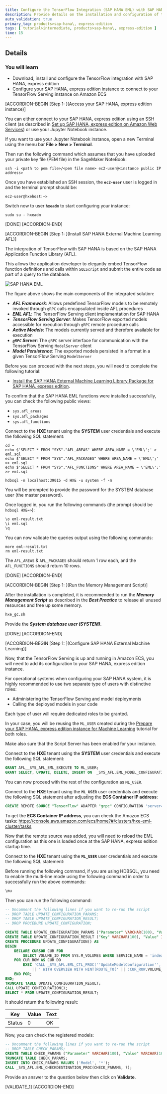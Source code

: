 ```yaml
---
title: Configure the TensorFlow Integration (SAP HANA EML) with SAP HANA, express edition
description: Provide details on the installation and configuration of the SAP HANA External Machine Learning Library with SAP HANA, express edition.
auto_validation: true
primary_tag: products>sap-hana\, express-edition
tags: [ tutorial>intermediate, products>sap-hana\, express-edition ]
time: 15
---
```


## Details
### You will learn
- Download, install and configure the TensorFlow integration with SAP HANA, express edition
- Configure your SAP HANA, express edition instance to connect to your TensorFlow Serving instance on Amazon ECS

[ACCORDION-BEGIN [Step 1: ](Access your SAP HANA, express edition instance)]

You can either connect to your SAP HANA, express edition using an SSH client (as described in [Set up SAP HANA, express edition on Amazon Web Services](hxe-xsa-aws-setup)) or use your Jupyter Notebook instance.

If you want to use your Jupyter Notebook instance, open a new Terminal using the menu bar **File > New > Terminal**.

Then run the following command which assumes that you have uploaded your private key file (PEM file) in the SageMaker NoteBook:

```shell
ssh -i <path to pem file>/<pem file name> ec2-user@<instance public IP address>
```

Once you have established an SSH session, the **`ec2-user`** user is logged in and the terminal prompt should be:

```
ec2-user@hxehost:~>
```

Switch now to user **`hxeadm`** to start configuring your instance:

```ssh
sudo su - hxeadm
```

[DONE]
[ACCORDION-END]

[ACCORDION-BEGIN [Step 1: ](Install SAP HANA External Machine Learning AFL)]

The integration of TensorFlow with SAP HANA is based on the SAP HANA Application Function Library (AFL).

This allows the application developer to elegantly embed TensorFlow function definitions and calls within `SQLScript` and submit the entire code as part of a query to the database.

![SAP HANA EML](00-0.png)

The figure above shows the main components of the integrated solution:

- ***AFL Framework***:
     Allows predefined TensorFlow models to be remotely invoked through `gRPC` calls encapsulated inside AFL procedures
- ***EML AFL***:
     The TensorFlow Serving client implementation for SAP HANA
- ***TensorFlow Serving Server***:
     Makes TensorFlow exported models accessible for execution through `gRPC` remote procedure calls
- ***Active Models***:
    The models currently served and therefore available for execution
- ***`gRPC` Server***:
    The `gRPC` server interface for communication with the TensorFlow Serving `ModelServer` client
- ***Model Persistence***:
    The exported models persisted in a format in a given TensorFlow Serving `ModelServer`

Before you can proceed with the next steps, you will need to complete the following tutorial:

- [Install the SAP HANA External Machine Learning Library Package for SAP HANA, express edition](hxe-ua-eml-vm).

To confirm that the SAP HANA EML functions were installed successfully, you can check the following public views:

- `sys.afl_areas`
- `sys.afl_packages`
- `sys.afl_functions`

Connect to the **HXE** tenant using the **SYSTEM** user credentials and execute the following SQL statement:

```shell
cd ~
echo $'SELECT * FROM "SYS"."AFL_AREAS" WHERE AREA_NAME = \'EML\';' > eml.sql
echo $'SELECT * FROM "SYS"."AFL_PACKAGES" WHERE AREA_NAME = \'EML\';' >> eml.sql
echo $'SELECT * FROM "SYS"."AFL_FUNCTIONS" WHERE AREA_NAME = \'EML\';' >> eml.sql

hdbsql -n localhost:39015 -d HXE -u system -f -m
```

You will be prompted to provide the password for the SYSTEM database user (the master password).

Once logged in, you run the following commands (the prompt should be `hdbsql HXE=>`):

```SQL
\o eml-result.txt
\i eml.sql
\q
```

You can now validate the queries output using the following commands:

```shell
more eml-result.txt
rm eml-result.txt
```

The `AFL_AREAS` & `AFL_PACKAGES` should return 1 row each, and the `AFL_FUNCTIONS` should return 10 rows.

[DONE]
[ACCORDION-END]

[ACCORDION-BEGIN [Step 1: ](Run the Memory Management Script)]

After the installation is completed, it is recommended to run the ***Memory Management Script*** as described in the ***Best Practice*** to release all unused resources and free up some memory.

```bash
hxe_gc.sh
```

Provide the ***System database user (SYSTEM)***.

[DONE]
[ACCORDION-END]

[ACCORDION-BEGIN [Step 1: ](Configure SAP HANA External Machine Learning)]

Now, that the TensorFlow Serving is up and running in Amazon ECS, you will need to add its configuration to your SAP HANA, express edition instance.

For operational systems when configuring your SAP HANA system, it is highly recommended to use two separate type of users with distinctive roles:

- Administering the TensorFlow Serving and model deployments
- Calling the deployed models in your code

Each type of user will require dedicated roles to be granted.

In your case, you will be reusing the `ML_USER` created during the [Prepare your SAP HANA, express edition instance for Machine Learning](mlb-hxe-setup-basic) tutorial for both roles.

Make also sure that the Script Server has been enabled for your instance.

Connect to the **HXE** tenant using the **SYSTEM** user credentials and execute the following SQL statement:

```SQL
GRANT AFL__SYS_AFL_EML_EXECUTE TO ML_USER;
GRANT SELECT, UPDATE, DELETE, INSERT ON  _SYS_AFL.EML_MODEL_CONFIGURATION TO ML_USER;
```

You can now proceed with the rest of the configuration as `ML_USER`.

Connect to the **HXE** tenant using the **`ML_USER`** user credentials and execute the following SQL statement after adjusting the **ECS Container IP address**:

```SQL
CREATE REMOTE SOURCE "TensorFlow" ADAPTER "grpc" CONFIGURATION 'server=<ECS Container IP address>;port=8500';
```

To get the **ECS Container IP address**, you can check the Amazon ECS tasks: <https://console.aws.amazon.com/ecs/home?#/clusters/hxe-eml-cluster/tasks>

Now that the remote source was added, you will need to reload the EML configuration as this one is loaded once at the SAP HANA, express edition startup time.

Connect to the **HXE** tenant using the **`ML_USER`** user credentials and execute the following SQL statement:

Before running the following command, if you are using HDBSQL, you need to enable the multi-line mode using the following command in order to successfully run the above commands:

```sql
\mu
```

Then you can run the following command:

```SQL
-- Uncomment the following lines if you want to re-run the script
-- DROP TABLE UPDATE_CONFIGURATION_PARAMS;
-- DROP TABLE UPDATE_CONFIGURATION_RESULT;
-- DROP PROCEDURE UPDATE_CONFIGURATION;

CREATE TABLE UPDATE_CONFIGURATION_PARAMS ("Parameter" VARCHAR(100), "Value" VARCHAR(100));
CREATE TABLE UPDATE_CONFIGURATION_RESULT ("Key" VARCHAR(100), "Value" INTEGER, "Text" VARCHAR(100));
CREATE PROCEDURE UPDATE_CONFIGURATION() AS
BEGIN
    DECLARE CURSOR CUR FOR
        SELECT VOLUME_ID FROM SYS.M_VOLUMES WHERE SERVICE_NAME = 'indexserver';
    FOR CUR_ROW AS CUR DO
        EXEC 'CALL _SYS_AFL.EML_CTL_PROC(''UpdateModelConfiguration'', UPDATE_CONFIGURATION_PARAMS, UPDATE_CONFIGURATION_RESULT)'
            || ' WITH OVERVIEW WITH HINT(ROUTE_TO(' || :CUR_ROW.VOLUME_ID || '))';
    END FOR;
END;
TRUNCATE TABLE UPDATE_CONFIGURATION_RESULT;
CALL UPDATE_CONFIGURATION();
SELECT * FROM UPDATE_CONFIGURATION_RESULT;
```

It should return the following result:

|    Key | Value |  Text |
|--------|-------|-------|
| Status |     0 |    OK |

Now, you can check the registered models:

```SQL
-- Uncomment the following lines if you want to re-run the script
-- DROP TABLE CHECK_PARAMS;
CREATE TABLE CHECK_PARAMS ("Parameter" VARCHAR(100), "Value" VARCHAR(100));
TRUNCATE TABLE CHECK_PARAMS;
INSERT INTO CHECK_PARAMS VALUES ('Model', '*');
CALL _SYS_AFL.EML_CHECKDESTINATION_PROC(CHECK_PARAMS, ?); 
```

Provide an answer to the question below then click on **Validate**.

[VALIDATE_1]
[ACCORDION-END]
